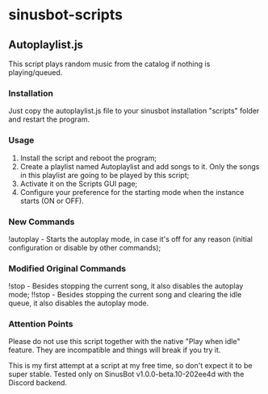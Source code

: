 # sinusbot-scripts
## Autoplaylist.js
This script plays random music from the catalog if nothing is playing/queued.

### Installation
Just copy the autoplaylist.js file to your sinusbot installation "scripts" folder and restart the program.

### Usage
1) Install the script and reboot the program;
2) Create a playlist named Autoplaylist and add songs to it. Only the 
songs in this playlist are going to be played by this script;
3) Activate it on the Scripts GUI page;
4) Configure your preference for the starting mode when the instance starts (ON or OFF).

### New Commands
!autoplay - Starts the autoplay mode, in case it's off for any reason (initial configuration or disable by other commands);

### Modified Original Commands
!stop - Besides stopping the current song, it also disables the autoplay mode;
!!stop - Besides stopping the current song and clearing the idle queue, it also disables the autoplay mode.

### Attention Points
Please do not use this script together with the native "Play when idle" 
feature. They are incompatible and things will break if you try it.

This is my first attempt at a script at my free time, so don't expect it
to be super stable. Tested only on SinusBot v1.0.0-beta.10-202ee4d with
the Discord backend.

